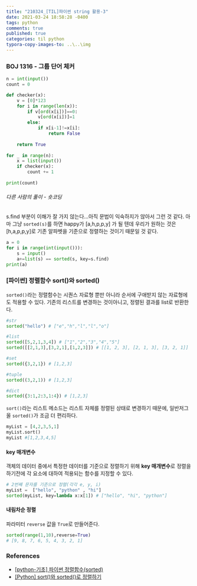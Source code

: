 ```yaml
---
title: "210324_[TIL]파이썬 string 활용-3"
date: 2021-03-24 18:58:28 -0400
tags: python
comments: true
published: true
categories: til python
typora-copy-images-to: ..\..\img
---
```




### BOJ 1316 - 그룹 단어 체커

```python
n = int(input())
count = 0

def checker(x):
    v = [0]*123
    for i in range(len(x)):
        if v[ord(x[i])]==0:
            v[ord(x[i])]=1
        else:
            if x[i-1]!=x[i]:
                return False
            
    return True
    
for _ in range(n):
    x = list(input())
    if checker(x):
        count += 1
    
print(count)
```

###### 다른 사람의 풀이 - 숏코딩

s.find 부분이 이해가 잘 가지 않는다...아직 문법이 익숙하지가 않아서 그런 것 같다.
아마 그냥 `sorted(s)`를 하면 happy가 [a,h,p,p,y] 가 될 텐데 우리가 원하는 것은 [h,a,p,p,y]로 기존 알파벳을 기준으로 정렬하는 것이기 때문일 것 같다.

```python
a = 0
for i in range(int(input())):
    s = input()
    a+=list(s) == sorted(s, key=s.find)
print(a)
```



### [파이썬] 정렬함수 sort()와 sorted()

`sorted()`라는 정렬함수는 시퀀스 자료형 뿐만 아니라 순서에 구애받지 않는 자료형에도 적용할 수 있다.
기존의 리스트를 변경하는 것이아니고, 정렬된 결과를 list로 반환한다.

```python
#str
sorted("hello") # ["e","h","l","l","o"]

#list
sorted([5,2,1,3,4]) # ["1","2","3","4","5"]
sorted([[2,1,3],[3,2,1],[1,2,3]]) # [[1, 2, 3], [2, 1, 3], [3, 2, 1]]

#set
sorted({3,2,1}) # [1,2,3]

#tuple
sorted((3,2,1)) # [1,2,3]

#dict
sorted({3:1,2:3,1:4}) # [1,2,3]
```

`sort()`라는 리스트 메소드는 리스트 자체를 정렬된 상태로 변경하기 때문에, 일반저그올 `sorted()`가 조금 더 편리하다.

```python
myList = [4,2,3,5,1]
myList.sort()
myList #[1,2,3,4,5]
```



#### key 매개변수

객체의 데이터 중에서 특정한 데이터를 기준으로 정렬하기 위해 **key 매개변수**로 정렬을 하기전에 각 요소에 대하여 적용되는 함수를 지정할 수 있다.

```python
# 2번째 문자를 기준으로 정렬(각각 e, y, i)
myList =  ["hello", "python" , "hi"]
sorted(myList, key=lambda x:x[1]) # ["hello", "hi", "python"]
```



#### 내림차순 정렬

파라미터 `reverse` 값을 `True`로 만들어준다.

```python
sorted(range(1,10),reverse=True)
# [9, 8, 7, 6, 5, 4, 3, 2, 1]
```



### References

- [[python-기초] 파이썬 정렬함수(sorted)](https://bit.ly/3shkkPr)
- [[Python] sort()와 sorted()로 정렬하기](https://cigiko.cafe24.com/python-%EC%A0%95%EB%A0%AC%ED%95%98%EA%B8%B0-sort%EC%99%80-sorted/)